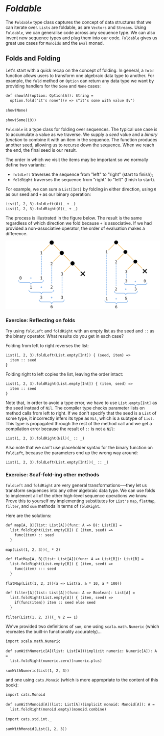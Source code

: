 # *Foldable*

The `Foldable` type class captures the concept of data structures that we can iterate over.
`Lists` are foldable, as are `Vectors` and `Streams`.
Using `Foldable`, we can generalise code across any sequence type.
We can also invent new sequence types and plug them into our code.
`Foldable` gives us great use cases for `Monoids` and the `Eval` monad.

## Folds and Folding

Let's start with a quick recap on the concept of folding.
In general, a `fold` function allows users to transform one algebraic data type to another.
For example, the `fold` method on `Option` can return any data type we want by providing handlers for the `Some` and `None` cases:

```tut:book
def show[A](option: Option[A]): String =
  option.fold("it's none")(v => s"it's some with value $v")

show(None)

show(Some(10))
```

`Foldable` is a type class for folding over sequences.
The typical use case is to accumulate a value as we traverse.
We supply a *seed* value and a *binary function*
to combine it with an item in the sequence.
The function produces another seed,
allowing us to recurse down the sequence.
When we reach the end, the final seed is our result.

The order in which we visit the items may be important
so we normally define two variants:

- `foldLeft` traverses the sequence from "left" to "right" (start to finish);
- `foldRight` traverses the sequence from "right" to "left" (finish to start).

For example, we can sum a `List[Int]` by folding in either direction,
using `0` as our seed and `+` as our binary operation:

```tut:book
List(1, 2, 3).foldLeft(0)(_ + _)
List(1, 2, 3).foldRight(0)(_ + _)
```

The process is illustrated in the figure below. The result is the same regardless of which direction we fold because `+` is associative. If we had provided a non-associative operator, the order of evaluation makes a difference.

![Illustration of foldLeft and foldRight](src/pages/foldable/fold.png)

### Exercise: Reflecting on folds

Try using `foldLeft` and `foldRight` with an empty list as the seed and `::` as the binary operator. What results do you get in each case?

<div class="solution">
Folding from left to right reverses the list:

```tut:book
List(1, 2, 3).foldLeft(List.empty[Int]) { (seed, item) =>
  item :: seed
}
```

Folding right to left copies the list, leaving the order intact:

```tut:book
List(1, 2, 3).foldRight(List.empty[Int]) { (item, seed) =>
  item :: seed
}
```

Note that, in order to avoid a type error,
we have to use `List.empty[Int]` as the seed instead of `Nil`.
The compiler type checks parameter lists on method calls from left to right.
If we don't specify that the seed is a `List` of some type,
it incorrectly infers its type as `Nil`, which is a subtype of `List`.
This type is propagated through the rest of the method call
and we get a compilation error because the result of `::` is not a `Nil`:

```tut:book:fail
List(1, 2, 3).foldRight(Nil)(_ :: _)
```

Also note that we can't use placeholder syntax
for the binary function on `foldLeft`,
because the parameters end up the wrong way around:

```tut:book:fail
List(1, 2, 3).foldLeft(List.empty[Int])(_ :: _)
```
</div>

### Exercise: Scaf-fold-ing other methods

`foldLeft` and `foldRight` are very general transformations---they let us transform sequences into any other algebraic data type. We can use folds to implement all of the other high-level sequence operations we know. Prove this to yourself my implementing substitutes for `List's` `map`, `flatMap`, `filter`, and `sum` methods in terms of `foldRight`.

<div class="solution">
Here are the solutions:

```tut:book
def map[A, B](list: List[A])(func: A => B): List[B] =
  list.foldRight(List.empty[B]) { (item, seed) =>
    func(item) :: seed
  }

map(List(1, 2, 3))(_ * 2)
```

```tut:book
def flatMap[A, B](list: List[A])(func: A => List[B]): List[B] =
  list.foldRight(List.empty[B]) { (item, seed) =>
    func(item) ::: seed
  }

flatMap(List(1, 2, 3))(a => List(a, a * 10, a * 100))
```

```tut:book
def filter[A](list: List[A])(func: A => Boolean): List[A] =
  list.foldRight(List.empty[A]) { (item, seed) =>
    if(func(item)) item :: seed else seed
  }

filter(List(1, 2, 3))(_ % 2 == 1)
```

We've provided two definitions of `sum`,
one using `scala.math.Numeric`
(which recreates the built-in functionality accurately)...

```tut:book
import scala.math.Numeric

def sumWithNumeric[A](list: List[A])(implicit numeric: Numeric[A]): A =
  list.foldRight(numeric.zero)(numeric.plus)

sumWithNumeric(List(1, 2, 3))
```

and one using `cats.Monoid`
(which is more appropriate to the content of this book):

```tut:book
import cats.Monoid

def sumWithMonoid[A](list: List[A])(implicit monoid: Monoid[A]): A =
  list.foldRight(monoid.empty)(monoid.combine)

import cats.std.int._

sumWithMonoid(List(1, 2, 3))
```
</div>
